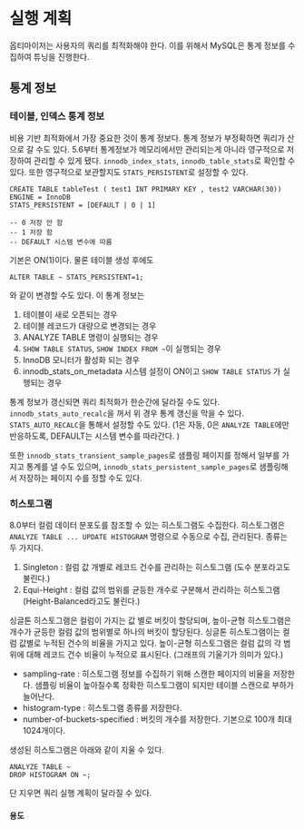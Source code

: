 # 실행 계획

옵티마이저는 사용자의 쿼리를 최적화해야 한다. 이를 위해서 MySQL은 통계 정보를 수집하여 튜닝을 진행한다.

## 통계 정보

### 테이블, 인덱스 통계 정보
비용 기반 최적화에서 가장 중요한 것이 통계 정보다. 통계 정보가 부정확하면 쿼리가 산으로 갈 수도 있다. 5.6부터 통계정보가 메모리에서만 관리되는게 아니라 영구적으로
저장하여 관리할 수 있게 됐다. `innodb_index_stats`, `innodb_table_stats`로 확인할 수 있다. 또한 영구적으로 보관할지도 `STATS_PERSISTENT`로 
설정할 수 있다.


```mysql
CREATE TABLE tableTest ( test1 INT PRIMARY KEY , test2 VARCHAR(30))
ENGINE = InnoDB
STATS_PERSISTENT = [DEFAULT | 0 | 1]

-- 0 저장 안 함
-- 1 저장 함
-- DEFAULT 시스템 변수에 따름

```

기본은 ON(1)이다. 물론 테이블 생성 후에도

```mysql
ALTER TABLE ~ STATS_PERSISTENT=1;
```

와 같이 변경할 수도 있다. 이 통계 정보는
1. 테이블이 새로 오픈되는 경우
2. 테이블 레코드가 대량으로 변경되는 경우
3. ANALYZE TABLE 명령이 실행되는 경우
4. `SHOW TABLE STATUS`, `SHOW INDEX FROM ~`이 실행되는 경우
5. InnoDB 모니터가 활성화 되는 경우
6. innodb_stats_on_metadata 시스템 설정이 ON이고 `SHOW TABLE STATUS` 가 실행되는 경우

통계 정보가 갱신되면 쿼리 최적화가 한순간에 달라질 수도 있다. `innodb_stats_auto_recalc`을 꺼서 위 경우 통계 갱신을 막을 수 있다.
`STATS_AUTO_RECALC`을 통해서 설정할 수도 있다. (1은 자동, 0은 `ANALYZE TABLE`에만 반응하도록, DEFAULT는 시스템 변수를 따라간다. )

또한 `innodb_stats_transient_sample_pages`로 샘플링 페이지를 정해서 일부를 가지고 통계를 낼 수도 있으며, `innodb_stats_persistent_sample_pages`로
샘플링해서 저장하는 페이지 수를 정할 수도 있다. 

### 히스토그램

8.0부터 컬럼 데이터 분포도를 참조할 수 있는 히스토그램도 수집한다. 히스토그램은 `ANALYZE TABLE ... UPDATE HISTOGRAM` 명령으로 수동으로 수집, 관리된다. 
종류는 두 가지다.

1. Singleton : 컬럼 값 개별로 레코드 건수를 관리하는 히스토그램 (도수 분포라고도 불린다.)
2. Equi-Height : 컬럼 값의 범위를 균등한 개수로 구분해서 관리하는 히스토그램 (Height-Balanced라고도 불린다.)

싱글톤 히스토그램은 컬럼이 가지는 값 별로 버킷이 할당되며, 높이-균형 히스토그램은 개수가 균등한 컬럼 값의 범위별로 하나의 버킷이 할당된다. 
싱글톤 히스토그램이는 컬럼 값별로 누적된 건수의 비율을 가지고 있다. 높이-균형 히스토그램은 컬럼 값의 각 범위에 대해 레코드 건수 비율이 누적으로 표시된다. (그래프의 기울기가 의미가 있다.)

- sampling-rate :  히스토그램 정보를 수집하기 위해 스캔한 페이지의 비율을 저장한다. 샘플링 비율이 높아질수록 정확한 히스토그램이 되지만 테이블 스캔으로 부하가 늘어난다.
- histogram-type : 히스토그램 종류를 저장한다.
- number-of-buckets-specified : 버킷의 개수를 저장한다. 기본으로 100개 최대 1024개이다.

생성된 히스토그램은 아래와 같이 지울 수 있다.

```mysql
ANALYZE TABLE ~
DROP HISTOGRAM ON ~;
```
단 지우면 쿼리 실행 계획이 달라질 수 있다.


#### 용도
